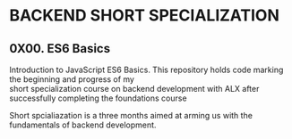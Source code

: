 # BACKEND SHORT SPECIALIZATION
## 0X00. ES6 Basics
Introduction to JavaScript ES6 Basics.
This repository holds code marking the beginning and progress of my   
short specialization course on backend development with ALX after   
successfully completing the foundations course  

Short spcialiazation is a three months aimed at arming us with the   
fundamentals of backend development.
